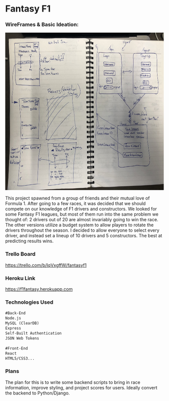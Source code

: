 # Fantasy F1

### WireFrames & Basic Ideation:
<img src = "Wireframe.jpg" width="800" height="500">
  
This project spawned from a group of friends and their mutual love of Formula 1.  After going to a few races, it was decided that we should compete on our knowledge of F1 drivers and constructors.  We looked for some Fantasy F1 leagues, but most of them run into the same problem we thought of: 2 drivers out of 20 are almost invariably going to win the race.  The other versions utilize a budget system to allow players to rotate the drivers throughout the season.  I decided to allow everyone to select every driver, and instead set a lineup of 10 drivers and 5 constructors.  The best at predicting results wins.


### Trello Board

  https://trello.com/b/IqVxgffW/fantasyf1

### Heroku Link

  https://f1fantasy.herokuapp.com

### Technologies Used

    #Back-End
    Node.js
    MySQL (ClearDB)
    Express
    Self-Built Authentication
    JSON Web Tokens
    
    #Front-End
    React
    HTML5/CSS3...

### Plans

The plan for this is to write some backend scripts to bring in race information, improve styling, and project scores for users.  Ideally convert the backend to Python/Django.